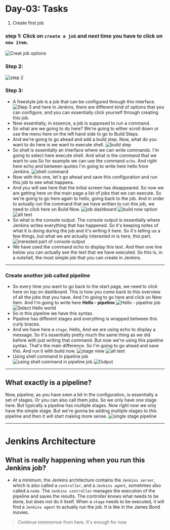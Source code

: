 # Day-03: Tasks

1. Create first job

### step 1: Click on `create a job` and next time you have to click on `new item`.

![Creat job options](./img/create-job-options.png)

### Step 2:

![step 2](./img/create-job-step2.png)

### Step 3:

- A freestyle job is a job that can be configured through this interface.
  ![Step 3](./img/create-job-step3.png)
  and here in Jenkins, there are different kind of options that you can configure, and you can essentially click yourself through creating this job.
- Now essentially, in essence, a job is supposed to run a command.
- So what are we going to do here?
  We're going to either scroll down or use the menu here on the left hand side to go to Build Steps.
- And we're going to go ahead and add a build step.
  Now, what do you want to do here is we want to execute shell.
  ![build step](./img/build-step.png)
- So shell is essentially an interface where we can write commands. I'm going to select here execute shell. And what is the command that we want to use.So for example we can use the command `echo`. And right here echo and between quotes I'm going to write here hello from Jenkins.
  ![shell command](./img/shell-command.png)
- Now with this one, let's go ahead and save this configuration and run this job to see what happens.
- And you will see here that the initial screen has disappeared. So now we are getting here on the main page a list of jobs that we can execute.
  So we're going to go here again to hello, going back to the job. And in order to actually run the command that we have written to run this job, we need to click here on Build Now.
  ![job dashboard](./img/job-dashboard.png)
  ![build now option](./img/build-now-option.png)
  ![alt text](./img/console-output.png)
- So what is the console output. The console output is essentially where Jenkins writes everything that has happened. So it's keeping notes of what it is doing during the job and it's writing it here. So it's telling us a few things, but what we are actually interested in is here, this part.
  ![inerested part of console output](./img/interested-part-of-console-output.png)
- We have used the command echo to display this text. And then one line below you can actually see the text that we have executed. So this is, in a nutshell, the most simple job that you can create in Jenkins.

---

### Create another job called pipeline

- So every time you want to go back to the start page, we need to click here on top on dashboard.
  This is how you come back to this overview of all the jobs that you have. And I'm going to go here and click on New Item. And I'm going to write here **Hello - pipeline**
  ![Hello - pipeline job](./img/hello-pipeline-job.png)
  ![Select Hello world](./img/select-hello-world.png)
- So in this pipeline we have this syntax.
- Pipeline has different stages and everything is wrapped between this curly braces.
- And we have here a `stage`. Hello,
  And we are using echo to display a message.
  So it's essentially pretty much the same thing as we did before with just writing that command.
  But now we're using this pipeline syntax.
  That's the main difference. So I'm going to go ahead and save this. And run it with build now.
  ![stage view](./img/stage-view.png)
  ![alt text](./img/Hello-pipline-log.png)
- Using shell command in pipeline job
  ![using shell command in pipeline job](./img/using-shell-command-in-pipeline-job.png)
  ![Output](./img/output-of-used-shell-command-in-pipeline-job.png)

---

## What exactly is a pipeline?

Now, pipeline, as you have seen a bit in the configuration, is essentially a set of stages.
Or you can also call them jobs. So we only have one stage here. But typically a pipeline has multiple stages. Now right now we only have the simple stage. But we're gonna be adding multiple stages to this pipeline and then it will start making more sense.
![single stage pipeline](./img/single-stage-pipeline.png)

---

# Jenkins Architecture

## What is really happening when you run this Jenkins job?

- At a minimum, the Jenkins architecture contains the `Jenkins server`, which is also called a `controller`, and a `Jenkins agent`, sometimes also called a `node`. The `Jenkins controller` manages the execution of the pipeline and saves the results. The controller knows what needs to be done, but does not do it itself. When a `stage` needs to be executed, it will find a `Jenkins agent` to actually run the job. It is like in the James Bond movies.

> Continue tommorrow from here. It's enough for now
